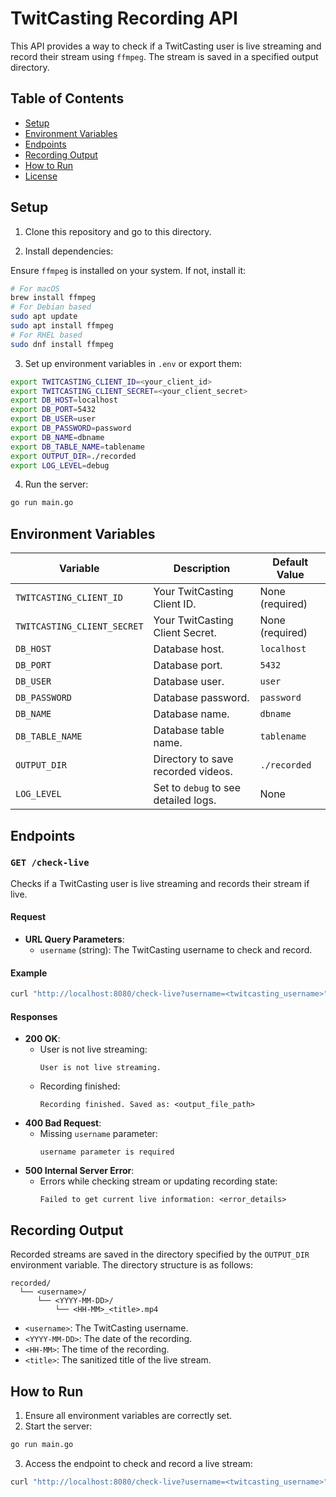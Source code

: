 # TwitCasting Recording API

This API provides a way to check if a TwitCasting user is live streaming and record their stream using `ffmpeg`. The stream is saved in a specified output directory.

## Table of Contents

- [Setup](#setup)
- [Environment Variables](#environment-variables)
- [Endpoints](#endpoints)
- [Recording Output](#recording-output)
- [How to Run](#how-to-run)
- [License](#license)

## Setup

1. Clone this repository and go to this directory.

2. Install dependencies:

Ensure `ffmpeg` is installed on your system. If not, install it:

```bash
# For macOS
brew install ffmpeg
# For Debian based
sudo apt update
sudo apt install ffmpeg
# For RHEL based
sudo dnf install ffmpeg
```

3. Set up environment variables in `.env` or export them:

```bash
export TWITCASTING_CLIENT_ID=<your_client_id>
export TWITCASTING_CLIENT_SECRET=<your_client_secret>
export DB_HOST=localhost
export DB_PORT=5432
export DB_USER=user
export DB_PASSWORD=password
export DB_NAME=dbname
export DB_TABLE_NAME=tablename
export OUTPUT_DIR=./recorded
export LOG_LEVEL=debug
```

4. Run the server:

```bash
go run main.go
```

## Environment Variables

| Variable                | Description                                                                 | Default Value       |
|-------------------------|-----------------------------------------------------------------------------|---------------------|
| `TWITCASTING_CLIENT_ID`| Your TwitCasting Client ID.                                                 | None (required)     |
| `TWITCASTING_CLIENT_SECRET`| Your TwitCasting Client Secret.                                         | None (required)     |
| `DB_HOST`               | Database host.                                                            | `localhost`         |
| `DB_PORT`               | Database port.                                                            | `5432`              |
| `DB_USER`               | Database user.                                                            | `user`              |
| `DB_PASSWORD`           | Database password.                                                        | `password`          |
| `DB_NAME`               | Database name.                                                            | `dbname`            |
| `DB_TABLE_NAME`         | Database table name.                                                      | `tablename`         |
| `OUTPUT_DIR`            | Directory to save recorded videos.                                        | `./recorded`        |
| `LOG_LEVEL`             | Set to `debug` to see detailed logs.                                      | None                |

## Endpoints

### `GET /check-live`

Checks if a TwitCasting user is live streaming and records their stream if live.

#### Request

- **URL Query Parameters**:
  - `username` (string): The TwitCasting username to check and record.

#### Example

```bash
curl "http://localhost:8080/check-live?username=<twitcasting_username>"
```

#### Responses

- **200 OK**:
  - User is not live streaming:
    ```
    User is not live streaming.
    ```
  - Recording finished:
    ```
    Recording finished. Saved as: <output_file_path>
    ```
- **400 Bad Request**:
  - Missing `username` parameter:
    ```
    username parameter is required
    ```
- **500 Internal Server Error**:
  - Errors while checking stream or updating recording state:
    ```
    Failed to get current live information: <error_details>
    ```

## Recording Output

Recorded streams are saved in the directory specified by the `OUTPUT_DIR` environment variable. The directory structure is as follows:

```
recorded/
  └── <username>/
      └── <YYYY-MM-DD>/
          └── <HH-MM>_<title>.mp4
```

- `<username>`: The TwitCasting username.
- `<YYYY-MM-DD>`: The date of the recording.
- `<HH-MM>`: The time of the recording.
- `<title>`: The sanitized title of the live stream.

## How to Run

1. Ensure all environment variables are correctly set.
2. Start the server:

```bash
go run main.go
```

3. Access the endpoint to check and record a live stream:

```bash
curl "http://localhost:8080/check-live?username=<twitcasting_username>"
```
